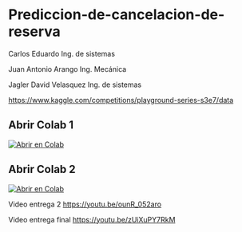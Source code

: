 # Prediccion-de-cancelacion-de-reserva

Carlos Eduardo Ing. de sistemas

Juan Antonio Arango Ing. Mecánica

Jagler David Velasquez Ing. de sistemas

https://www.kaggle.com/competitions/playground-series-s3e7/data

## Abrir Colab 1

[![Abrir en Colab](https://colab.research.google.com/assets/colab-badge.svg)](https://colab.research.google.com/drive/1rfgXt93qdeNjfcHngbC3ITyBj6cdsTUl)

## Abrir Colab 2

[![Abrir en Colab](https://colab.research.google.com/assets/colab-badge.svg)](https://colab.research.google.com/drive/1caX280GX04Zt44BBU2e4tqyZezP-qQQW#scrollTo=lOLkHfrz67_l)

Video entrega 2 
https://youtu.be/ounR_052aro

Video entrega final
https://youtu.be/zUiXuPY7RkM
